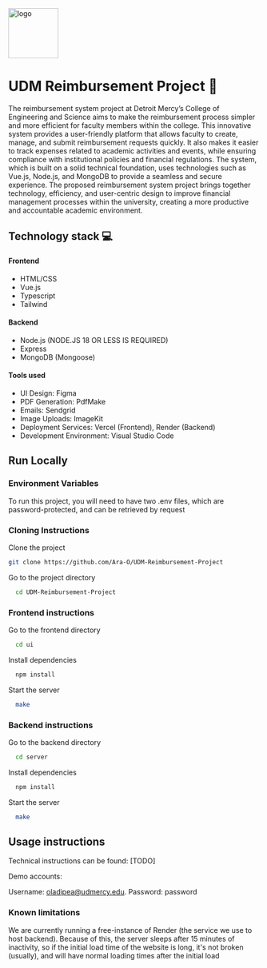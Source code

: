 <img src="https://ik.imagekit.io/x3m2gjklk/site-logo.png" alt="logo" width="100"/>

# UDM Reimbursement Project 🚀
The reimbursement system project at Detroit Mercy’s College of Engineering and Science aims to make the reimbursement process simpler and more efficient for faculty members within the college. This innovative system provides a user-friendly platform that allows faculty to create, manage, and submit reimbursement requests quickly. It also makes it easier to track expenses related to academic activities and events, while ensuring compliance with institutional policies and financial regulations. The system, which is built on a solid technical foundation, uses technologies such as Vue.js, Node.js, and MongoDB to provide a seamless and secure experience. The proposed reimbursement system project brings together technology, efficiency, and user-centric design to improve financial management processes within the university, creating a more productive and accountable academic environment.

## Technology stack 💻

#### Frontend 
- HTML/CSS
- Vue.js
- Typescript
- Tailwind

#### Backend
- Node.js (NODE.JS 18 OR LESS IS REQUIRED)
- Express
- MongoDB (Mongoose)

#### Tools used
- UI Design: Figma 
- PDF Generation: PdfMake
- Emails: Sendgrid
- Image Uploads: ImageKit 
- Deployment Services: Vercel (Frontend), Render (Backend)
- Development Environment: Visual Studio Code


## Run Locally

### Environment Variables

To run this project, you will need to have two .env files, which are password-protected, and can be retrieved by request

### Cloning Instructions

Clone the project

```bash
git clone https://github.com/Ara-O/UDM-Reimbursement-Project
```

Go to the project directory

```bash
  cd UDM-Reimbursement-Project
```

### Frontend instructions


Go to the frontend directory

```bash
  cd ui
```

Install dependencies

```bash
  npm install
```

Start the server

```bash
  make
```

### Backend instructions


Go to the backend directory

```bash
  cd server
```

Install dependencies

```bash
  npm install
```

Start the server

```bash
  make
```

## Usage instructions

Technical instructions can be found: [TODO]

Demo accounts: 

Username: oladipea@udmercy.edu. Password: password 

### Known limitations
We are currently running a free-instance of Render (the service we use to host backend). Because of this, the server sleeps after 15 minutes of inactivity, so if the initial load time of the website is long, it's not broken (usually), and will have normal loading times after the initial load

